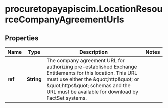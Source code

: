 # procuretopayapiscim.LocationResourceCompanyAgreementUrls

## Properties

Name | Type | Description | Notes
------------ | ------------- | ------------- | -------------
**ref** | **String** | The company agreement URL for authorizing pre-established Exchange Entitlements for this location. This URL must use either the \&quot;http\&quot; or \&quot;https\&quot; schemas and the URL must be available for download by FactSet systems. | 


